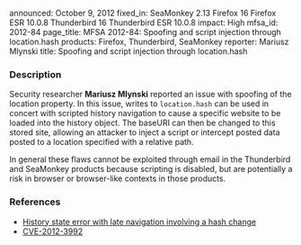 announced: October 9, 2012
fixed_in: SeaMonkey 2.13
          Firefox 16
          Firefox ESR 10.0.8
          Thunderbird 16
          Thunderbird ESR 10.0.8
impact: High
mfsa_id: 2012-84
page_title: MFSA 2012-84: Spoofing and script injection through location.hash
products: Firefox, Thunderbird, SeaMonkey
reporter: Mariusz Mlynski
title: Spoofing and script injection through location.hash

<h3>Description</h3>

<p>Security researcher <strong>Mariusz Mlynski</strong> reported an issue with
spoofing of the location property. In this issue, writes to
<code>location.hash</code> can be used in concert with scripted history
navigation to cause a specific website to be loaded into the history object. The
baseURI can then be changed to this stored site, allowing an attacker to inject
a script or intercept posted data posted to a location specified with a relative
path.
</p>

<p class="note">In general these flaws cannot be exploited through email in the
Thunderbird and SeaMonkey products because scripting is disabled, but are
potentially a risk in browser or browser-like contexts in those products.</p>


<h3>References</h3>

<ul>
  <li><a href="https://bugzilla.mozilla.org/show_bug.cgi?id=775009">
      History state error with late navigation involving a hash change</a></li>
  <li><a href="http://cve.mitre.org/cgi-bin/cvename.cgi?name=CVE-2012-3992" class="ex-ref">CVE-2012-3992</a></li>
</ul>



